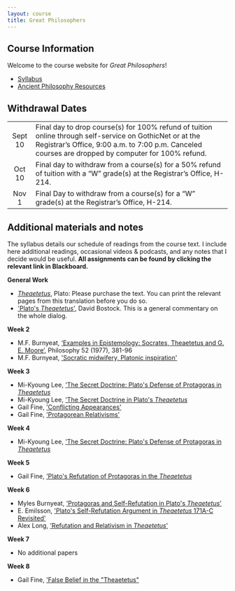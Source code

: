 ```yaml
---
layout: course
title: Great Philosophers
---
```





## Course Information

Welcome to the course website for *Great Philosophers*! 

+ [Syllabus](Syllabus.pdf)
+ [Ancient Philosophy Resources](resources)


## Withdrawal Dates

|         	 |     | 
| :-------------: | ------------- | 
| Sept 10 | Final day to drop course(s) for 100% refund of tuition online through self-service on GothicNet or at the Registrar’s Office, 9:00 a.m. to 7:00 p.m. Canceled courses are dropped by computer for 100% refund. |
| Oct 10 | Final day to withdraw from a course(s) for a 50% refund of tuition with a “W” grade(s) at the Registrar’s Office, H-214. |
| Nov 1  | Final Day to withdraw from a course(s) for a “W” grade(s) at the Registrar’s Office, H-214.|


## Additional materials and notes

The syllabus details our schedule of readings from the course text. I include here additional readings, occasional videos & podcasts, and any notes that I decide would be useful. **All assignments can be found by clicking the relevant link in Blackboard.**

**General Work**

+ [*Theaetetus*](/reading/Theaetetus.pdf), Plato: Please purchase the text. You can print the relevant pages from this translation before you do so.
+ ['Plato's *Theaetetus*',](reading/Bostock.pdf) David Bostock. This is a general commentary on the whole dialog. 


**Week 2**

+	M.F. Burnyeat, [‘Examples in Epistemology: Socrates, Theaetetus and G. E. Moore’](reading/examples.pdf), Philosophy 52 (1977), 381-96
+   M.F. Burnyeat, ['Socratic midwifery, Platonic inspiration'](reading/midwife.pdf) 


**Week 3**

+ Mi-Kyoung Lee, ['The Secret Doctrine: Plato's Defense of Protagoras in *Theaetetus*](reading/secret.pdf)
+ Mi-Kyoung Lee, ['The Secret Doctrine in Plato's *Theaetetus*](reading/secret1.pdf)
+ Gail Fine, ['Conflicting Appearances'](/reading/fineconf.pdf)
+ Gail Fine, ['Protagorean Relativisms'](/reading/fineprotrel.pdf)

**Week 4**
+ Mi-Kyoung Lee, ['The Secret Doctrine: Plato's Defense of Protagoras in *Theaetetus*](reading/secret.pdf)

**Week 5**

+ Gail Fine, ['Plato's Refutation of Protagoras in the *Theaetetus*](reading/fineref.pdf)

**Week 6**

+ Myles Burnyeat, ['Protagoras and Self-Refutation in Plato's *Theaetetus*'](reading/bursr.pdf)
+ E. Emilsson, ['Plato's Self-Refutation Argument in *Theaetetus* 171A-C Revisited'](reading/emil.pdf)
+ Alex Long, ['Refutation and Relativism in *Theaetetus*'](reading/long.pdf)

**Week 7**

+ No additional papers

**Week 8**

+ Gail Fine, ['False Belief in the "Theaetetus"](reading/finefalsebel.pdf)


